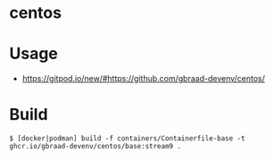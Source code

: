 centos
======

# Usage

  * https://gitpod.io/new/#https://github.com/gbraad-devenv/centos/


# Build
```
$ [docker|podman] build -f containers/Containerfile-base -t ghcr.io/gbraad-devenv/centos/base:stream9 .
```
